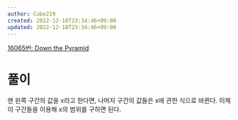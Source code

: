 ```yaml
---
author: Cube219
created: 2022-12-18T23:34:46+09:00
updated: 2022-12-18T23:34:46+09:00
---
```


[16065번: Down the Pyramid](https://www.acmicpc.net/problem/16065)

# 풀이

맨 왼쪽 구간의 값을 x라고 한다면, 나머지 구간의 값들은 x에 관한 식으로 바뀐다. 이제 이 구간들을 이용해 x의 범위를 구하면 된다.
